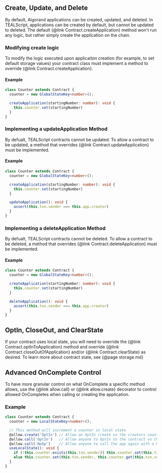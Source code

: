 ## Create, Update, and Delete

By default, Algorand applications can be created, updated, and deleted. In TEALScript, applications can be created by default, but cannot be updated to deleted. The default {@link Contract.createApplication} method won't run any logic, but rather simply create the application on the chain. 

### Modifying create logic

To modify the logic executed upon applicaiton creation (for example, to set default storage values) your contract class must implement a method to override {@link Contract.createApplication}.

#### Example
```typescript
class Counter extends Contract {
  counter = new GlobalStateKey<number>();

  createApplication(startingNumber: number): void {
    this.counter.set(startingNumber)
  }
}
```

### Implementing a updateApplication Method

By defualt, TEALScript contracts cannot be updated. To allow a contract to be updated, a method that overrides {@link Contract.updateApplication} must be implemented.

#### Example
```typescript
class Counter extends Contract {
  counter = new GlobalStateKey<number>();

  createApplication(startingNumber: number): void {
    this.counter.set(startingNumber)
  }

  updateApplication(): void {
    assert(this.txn.sender === this.app.creator)
  }
}
```

### Implementing a deleteApplication Method

By defualt, TEALScript contracts cannot be deleted. To allow a contract to be deleted, a method that overrides {@link Contract.deleteApplication} must be implemented.

#### Example
```typescript
class Counter extends Contract {
  counter = new GlobalStateKey<number>();

  createApplication(startingNumber: number): void {
    this.counter.set(startingNumber)
  }

  deleteApplication(): void {
    assert(this.txn.sender === this.app.creator)
  }
}
```

## OptIn, CloseOut, and ClearState

If your contract uses local state, you will need to override the {@link Contract.optInToApplication} method and override {@link Contract.closeOutOfApplication} and/or {@link Contract.clearState} as desired. To learn more about contract state, see {@page storage.md}

## Advanced OnComplete Control

To have more granular control on what OnComplete a specific method allows, use the {@link allow.call} or {@link allow.create} decorator to control allowed OnCompletes when calling or creating the application. 

### Example

```typescript
class Counter extends Contract {
  counter = new LocalStateKey<number>();

  // This method will increment a counter in local state
  @allow.create('OptIn') // Allow an OptIn create so the creators counter can be set when creating the app
  @allow.call('OptIn')   // Allow anyone to OptIn to the contract so they can use local state
  @allow.call('NoOp')    // Allow anyone to call the app again with a NoOp call (can only OptIn once)
  useLocalState(): void {
    if (!this.counter.exists(this.txn.sender)) this.counter.set(this.txn.sender, 1)
    else this.counter.set(this.txn.sender, this.counter.get(this.txn.sender) + 1)
  }
}
```